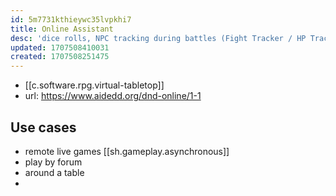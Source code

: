 ```yaml
---
id: 5m7731kthieywc35lvpkhi7
title: Online Assistant
desc: 'dice rolls, NPC tracking during battles (Fight Tracker / HP Tracker), image sharing, private messages between players and DM, battlemaps.'
updated: 1707508410031
created: 1707508251475
---
```


- [[c.software.rpg.virtual-tabletop]]
- url: https://www.aidedd.org/dnd-online/1-1

## Use cases

- remote live games [[sh.gameplay.asynchronous]]
- play by forum
- around a table
- 